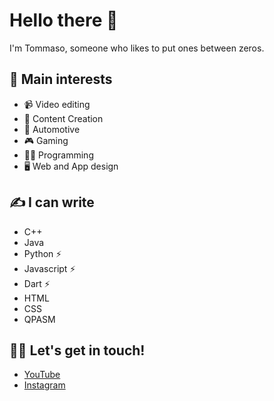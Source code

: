 # Hello there 👋
I'm Tommaso, someone who likes to put ones between zeros.

## 🎯 Main interests
- 📹 Video editing
- 🥳 Content Creation
- 🔧 Automotive
- 🎮 Gaming
- 👨‍💻 Programming
- 🖥 Web and App design

## ✍ I can write
- C++
- Java
- Python ⚡
- Javascript ⚡
- Dart ⚡
- HTML
- CSS
- QPASM

## 🤙🏻 Let's get in touch!
- [YouTube](https://www.youtube.com/@tomma_so)
- [Instagram](https://instagram.com/t_ferrarah)
